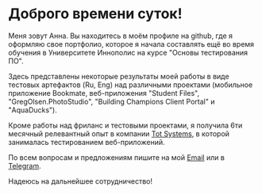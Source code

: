 
# Доброго времени суток!


Меня зовут Анна. Вы находитесь в моём профиле на github, где я оформляю свое портфолио, которое я начала составлять ещё во время обучения в Университете Иннополис на курсе "Основы тестирования ПО".

Здесь представлены некоторые результаты моей работы в виде тестовых артефактов (Ru, Eng) над различными проектами (мобильное приложение Bookmate, веб-приложения "Student Files", "GregOlsen.PhotoStudio", "Building Champions Client Portal" и "AquaDucks").

Кроме работы над фриланс и тестовыми проектами, я получила 6ти месячный релевантный опыт в компании [Tot Systems](https://totsystems.ru/), в которой занималась тестированием веб-приложений.

По всем вопросам и предложениям пишите на мой [Email](annsamoi823@gmail.com) или в [Telegram](https://t.me/annsamoi).


Надеюсь на дальнейшее сотрудничество!
